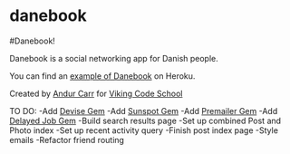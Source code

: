 danebook
========

#Danebook!

Danebook is a social networking app for Danish people.

You can find an [example of Danebook](https://danishbook.herokuapp.com/) on Heroku.

Created by [Andur Carr](https://github.com/LaMarseillaise) for [Viking Code School](http://vikingcodeschool.com)

TO DO:
-Add [Devise Gem](https://github.com/plataformatec/devise)
-Add [Sunspot Gem](https://github.com/sunspot/sunspot)
-Add [Premailer Gem](https://github.com/fphilipe/premailer-rails)
-Add [Delayed Job Gem](https://github.com/collectiveidea/delayed_job)
-Build search results page
-Set up combined Post and Photo index
-Set up recent activity query
-Finish post index page
-Style emails
-Refactor friend routing
